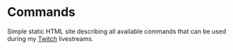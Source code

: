 # Commands
Simple static HTML site describing all available commands that can be used during my [Twitch](https://www.twitch.tv/skipdudes) livestreams.

